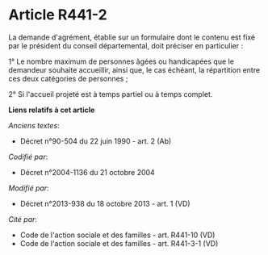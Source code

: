 # Article R441-2

La demande d'agrément, établie sur un formulaire dont le contenu est fixé par le président du conseil départemental, doit
préciser en particulier : 

1° Le nombre maximum de personnes âgées ou handicapées que le demandeur souhaite accueillir, ainsi que, le cas échéant, la
répartition entre ces deux catégories de personnes ; 

2° Si l'accueil projeté est à temps partiel ou à temps complet.

**Liens relatifs à cet article**

_Anciens textes_:

  - Décret n°90-504 du 22 juin 1990 - art. 2 (Ab)

_Codifié par_:

  - Décret n°2004-1136 du 21 octobre 2004

_Modifié par_:

  - Décret n°2013-938 du 18 octobre 2013 - art. 1 (VD)

_Cité par_:

  - Code de l'action sociale et des familles - art. R441-10 (VD)
  - Code de l'action sociale et des familles - art. R441-3-1 (VD)
